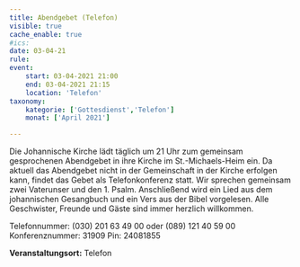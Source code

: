 ```yaml
---
title: Abendgebet (Telefon)
visible: true
cache_enable: true
#ics: 
date: 03-04-21
rule: 
event:
	start: 03-04-2021 21:00
	end: 03-04-2021 21:15
	location: 'Telefon'
taxonomy:
	kategorie: ['Gottesdienst','Telefon']
	monat: ['April 2021']

---
```

Die Johannische Kirche lädt täglich um 21 Uhr zum gemeinsam gesprochenen Abendgebet in ihre Kirche im St.-Michaels-Heim ein. Da aktuell das Abendgebet nicht in der Gemeinschaft in der Kirche erfolgen kann, findet das Gebet als Telefonkonferenz statt. Wir sprechen gemeinsam zwei Vaterunser und den 1. Psalm. Anschließend wird ein Lied aus dem johannischen Gesangbuch und ein Vers aus der Bibel vorgelesen. Alle Geschwister, Freunde und Gäste sind immer herzlich willkommen.

Telefonnummer: (030) 201 63 49 00 oder (089) 121 40 59 00
Konferenznummer: 31909
Pin: 24081855



**Veranstaltungsort:** Telefon

